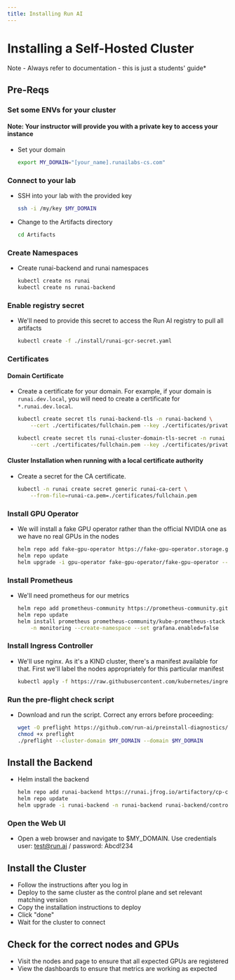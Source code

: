 ```yaml
---
title: Installing Run AI
---
```


# Installing a Self-Hosted Cluster

Note - Always refer to documentation - this is just a students' guide*

## Pre-Reqs

### Set some ENVs for your cluster

#### Note: Your instructor will provide you with a private key to access your instance

- Set your domain

    ```bash
    export MY_DOMAIN="[your_name].runailabs-cs.com"
    ```

### Connect to your lab

- SSH into your lab with the provided key

    ```bash
    ssh -i /my/key $MY_DOMAIN
    ```

- Change to the Artifacts directory

    ```bash
    cd Artifacts
    ```



### Create Namespaces

- Create runai-backend and runai namespaces

    ```bash
    kubectl create ns runai
    kubectl create ns runai-backend
    ```

### Enable registry secret

- We'll need to provide this secret to access the Run AI registry to pull all artifacts

    ```bash
    kubectl create -f ./install/runai-gcr-secret.yaml
    ```

### Certificates

#### Domain Certificate

- Create a certificate for your domain. For example, if your domain is `runai.dev.local`, you will need to create a certificate for `*.runai.dev.local`.
  
    ```bash
    kubectl create secret tls runai-backend-tls -n runai-backend \
        --cert ./certificates/fullchain.pem --key ./certificates/private.pem
    
    kubectl create secret tls runai-cluster-domain-tls-secret -n runai \
        --cert ./certificates/fullchain.pem --key ./certificates/private.pem
    ```

#### Cluster Installation when running with a local certificate authority

- Create a secret for the CA certificate.
  
    ```bash
    kubectl -n runai create secret generic runai-ca-cert \
        --from-file=runai-ca.pem=./certificates/fullchain.pem
    ```

### Install GPU Operator

- We will install a fake GPU operator rather than the official NVIDIA one as we have no real GPUs in the nodes

    ```bash
    helm repo add fake-gpu-operator https://fake-gpu-operator.storage.googleapis.com
    helm repo update
    helm upgrade -i gpu-operator fake-gpu-operator/fake-gpu-operator --namespace gpu-operator --create-namespace  --version 0.0.42
    ```

### Install Prometheus

- We'll need prometheus for our metrics

    ```bash
    helm repo add prometheus-community https://prometheus-community.github.io/helm-charts
    helm repo update
    helm install prometheus prometheus-community/kube-prometheus-stack \
        -n monitoring --create-namespace --set grafana.enabled=false
    ```

### Install Ingress Controller

- We'll use nginx. As it's a KIND cluster, there's a manifest available for that. First we'll label the nodes appropriately for this particular manifest

    ```bash
    kubectl apply -f https://raw.githubusercontent.com/kubernetes/ingress-nginx/main/deploy/static/provider/kind/deploy.yaml
    ```

### Run the pre-flight check script

- Download and run the script. Correct any errors before proceeding:

    ```bash
    wget -O preflight https://github.com/run-ai/preinstall-diagnostics/releases/download/v2.16.19/preinstall-diagnostics-linux-amd64
    chmod +x preflight
    ./preflight --cluster-domain $MY_DOMAIN --domain $MY_DOMAIN
    ```

## Install the Backend

- Helm install the backend

    ```bash
    helm repo add runai-backend https://runai.jfrog.io/artifactory/cp-charts-prod
    helm repo update
    helm upgrade -i runai-backend -n runai-backend runai-backend/control-plane --version "~2.20" --set global.domain=$MY_DOMAIN
    ```

### Open the Web UI

- Open a web browser and navigate to $MY_DOMAIN. Use credentials user: test@run.ai / password: Abcd!234

## Install the Cluster

- Follow the instructions after you log in
- Deploy to the same cluster as the control plane and set relevant matching version
- Copy the installation instructions to deploy
- Click "done"
- Wait for the cluster to connect

## Check for the correct nodes and GPUs

- Visit the nodes and page to ensure that all expected GPUs are registered
- View the dashboards to ensure that metrics are working as expected